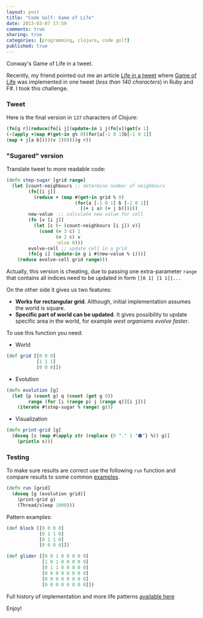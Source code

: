 ```yaml
---
layout: post
title: "Code Golf: Game of Life"
date: 2013-03-07 17:59
comments: true
sharing: true
categories: [programming, clojure, code golf]
published: true
---
```


Conway's Game of Life in a tweet.

<!-- more -->

Recently, my friend pointed out me an article [Life in a tweet](http://trelford.com/blog/post/140.aspx)
where [Game of Life](http://en.wikipedia.org/wiki/Conway%27s_Game_of_Life) was implemented in one tweet
(*less than 140 characters*) in Ruby and F#. I took this challenge.

### Tweet

Here is the final version in `137` characters of Clojure:

``` clojure
(fn[g r](reduce(fn[i j](update-in i j(fn[v](get[v 1]
(-(apply +(map #(get-in g% 0)(for[a[-1 0 1]b[-1 0 1]]
(map + j[a b]))))v 2)0))))g r))
```

### "Sugared" version

Translate tweet to more readable code:

``` clojure
(defn step-sugar [grid range]
  (let [count-neighbours ;; determine number of neighbours
        (fn[[i j]]
          (reduce + (map #(get-in grid % 0)
                         (for[a [-1 0 1] b [-1 0 1]]
                           [(+ i a) (+ j b)]))))
        new-value  ;; calculate new value for cell
        (fn [v [i j]]
          (let [c (- (count-neighbours [i j]) v)]
            (cond (= 3 c) 1
                  (= 2 c) v
                  :else 0)))
        evolve-cell ;; update cell in a grid
        (fn[g i] (update-in g i #(new-value % i)))]
    (reduce evolve-cell grid range)))
```

Actually, this version is cheating,
due to passing one extra-parameter `range` that contains all indices
need to be updated in form `[[0 1] [1 1]]...`

On the other side it gives us two features:

* **Works for rectangular grid**. Although, initial
implementation assumes the world is square.
* **Specific part of world can be updated**. It gives possibility
to update specific area in the world, for example *west organisms evolve faster*.

To use this function you need:

* World

``` clojure
(def grid [[0 0 0]
           [1 1 1]
           [0 0 0]])
```

* Evolution

``` clojure
(defn evolution [g]
  (let [p (count g) q (count (get g 0))
        range (for [i (range p) j (range q)][i j])]
    (iterate #(step-sugar % range) g)))
```

* Visualization

``` clojure
(defn print-grid [g]
  (doseq [s (map #(apply str (replace {0 "." 1 "⚫"} %)) g)]
    (println s)))
```

### Testing

To make sure results are correct use the following
`run` function and compare results to some common
[examples](http://en.wikipedia.org/wiki/Conway%27s_Game_of_Life#Examples_of_patterns).

``` clojure
(defn run [grid]
  (doseq [g (evolution grid)]
    (print-grid g)
    (Thread/sleep 1000)))
```

Pattern examples:

``` clojure
(def block [[0 0 0 0]
            [0 1 1 0]
            [0 1 1 0]
            [0 0 0 0]])

(def glider [[0 0 1 0 0 0 0 0]
             [1 0 1 0 0 0 0 0]
             [0 1 1 0 0 0 0 0]
             [0 0 0 0 0 0 0 0]
             [0 0 0 0 0 0 0 0]
             [0 0 0 0 0 0 0 0]])
```

Full history of implementation and more life patterns
[available here](https://github.com/mishadoff/prog-experiment/blob/master/clojure/life.clj)

Enjoy!
